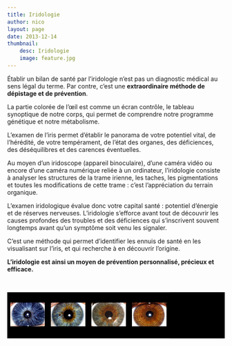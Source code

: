 ```yaml
---
title: Iridologie
author: nico
layout: page
date: 2013-12-14
thumbnail:
    desc: Iridologie
    image: feature.jpg
---
```


Établir un bilan de santé par l’iridologie n’est pas un diagnostic médical au sens légal du terme. Par contre, c’est une **extraordinaire méthode de dépistage et de prévention**.

La partie colorée de l’œil est comme un écran contrôle, le tableau synoptique de notre corps, qui permet de comprendre notre programme génétique et notre métabolisme.

L’examen de l’iris permet d’établir le panorama de votre potentiel vital, de l’hérédité, de votre tempérament, de l’état des organes, des déficiences, des déséquilibres et des carences éventuelles.

Au moyen d’un iridoscope (appareil binoculaire), d’une caméra vidéo ou encore d’une caméra numérique reliée à un ordinateur, l’iridologie consiste à analyser les structures de la trame irienne, les taches, les pigmentations et toutes les modifications de cette trame : c’est l’appréciation du terrain organique.

L’examen iridologique évalue donc votre capital santé : potentiel d’énergie et de réserves nerveuses. L’iridologie s’efforce avant tout de découvrir les causes profondes des troubles et des déficiences qui s’inscrivent souvent longtemps avant qu’un symptôme soit venu les signaler.

C’est une méthode qui permet d’identifier les ennuis de santé en les visualisant sur l’iris, et qui recherche à en découvrir l’origine.

**L’iridologie est ainsi un moyen de prévention personnalisé, précieux et efficace.**

&nbsp;

<table style="background: black; width:100%;">
<tbody>
<tr>
<td style="height:100px;"><img class="size-full wp-image-303 aligncenter" alt="oeil1_b" src="images/oeil1_b.jpg" width="80" height="55" /></td>
<td><img class="size-full wp-image-305 aligncenter" alt="oeil2_b" src="images/oeil2_b.jpg" width="80" height="55" /></td>
<td><img class="size-full wp-image-307 aligncenter" alt="oeil3_b" src="images/oeil3_b.jpg" width="80" height="55" /></td>
<td><img class="size-full wp-image-309 aligncenter" alt="oeil4_b" src="images/oeil4_b.jpg" width="80" height="55" /></td>
</tr>
</tbody>
</table>
